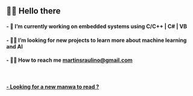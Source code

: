 
 <h2> 🐱‍🚀 Hello there 

<h4>- 🌱 I’m currently working on embedded systems using C/C++ | C# | VB
<h4>- 🐱‍💻 I’m looking for new projects to learn more about machine learning and AI
<h4>- 🐱‍👤 How to reach me  <a href="mailto:martinsraulino@gmail.com">martinsraulino@gmail.com
  
<div>
  <div style="display: inline_block"><br>
  <a href="https://github.com/Alphatyrant">
<!  <img height="180em" src="https://github-readme-stats.vercel.app/api?username=Alphatyrant&show_icons=true&theme=gotham&include_all_commits=true&count_private=true"/>
 <! <img height="180em" src="https://github-readme-stats.vercel.app/api/top-langs/?username=Alphatyrant&layout=compact&langs_count=7&theme=gotham"/>
 <! <img align="center"  alt="rafs-yoda" src="https://media.discordapp.net/attachments/855706938427834388/861781665504559105/03xbhgf1w7w51.gif" width="250">
  <div>
  <h4>  <br /><a align="right" href="https://leitor.net/manga/solo-leveling/170022/capitulo-1" > - Looking for a new manwa to read ?

    
##
